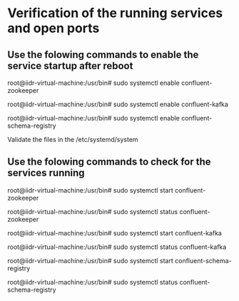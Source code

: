 # Verification of the running services and open ports


## Use the folowing commands to enable the service startup after reboot


root@iidr-virtual-machine:/usr/bin# sudo systemctl enable confluent-zookeeper

root@iidr-virtual-machine:/usr/bin# sudo systemctl enable confluent-kafka

root@iidr-virtual-machine:/usr/bin# sudo systemctl enable confluent-schema-registry

Validate the files in the /etc/systemd/system


## Use the folowing commands to check for the services running


root@iidr-virtual-machine:/usr/bin# sudo systemctl start confluent-zookeeper

root@iidr-virtual-machine:/usr/bin# sudo systemctl status confluent-zookeeper

root@iidr-virtual-machine:/usr/bin# sudo systemctl start confluent-kafka

root@iidr-virtual-machine:/usr/bin# sudo systemctl status confluent-kafka

root@iidr-virtual-machine:/usr/bin# sudo systemctl start confluent-schema-registry

root@iidr-virtual-machine:/usr/bin# sudo systemctl status confluent-schema-registry